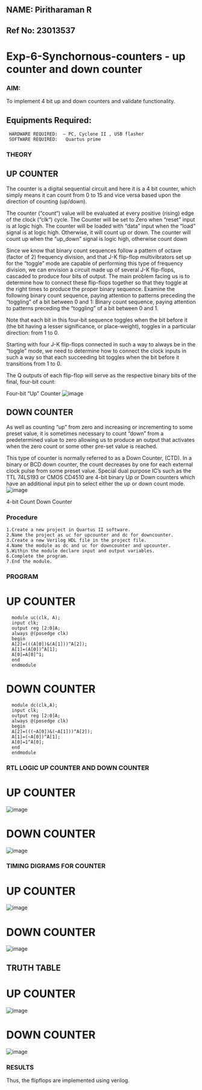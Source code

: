 ## NAME: Piritharaman R
## Ref No: 23013537
# Exp-6-Synchornous-counters - up counter and down counter 
### AIM:
To implement 4 bit up and down counters and validate  functionality.
## Equipments Required:
```
 HARDWARE REQUIRED:  – PC, Cyclone II , USB flasher
 SOFTWARE REQUIRED:   Quartus prime
```
### THEORY 

## UP COUNTER 
The counter is a digital sequential circuit and here it is a 4 bit counter, which simply means it can count from 0 to 15 and vice versa based upon the direction of counting (up/down). 

The counter (“count“) value will be evaluated at every positive (rising) edge of the clock (“clk“) cycle.
The Counter will be set to Zero when “reset” input is at logic high.
The counter will be loaded with “data” input when the “load” signal is at logic high. Otherwise, it will count up or down.
The counter will count up when the “up_down” signal is logic high, otherwise count down

Since we know that binary count sequences follow a pattern of octave (factor of 2) frequency division, and that J-K flip-flop multivibrators set up for the “toggle” mode are capable of performing this type of frequency division, we can envision a circuit made up of several J-K flip-flops, cascaded to produce four bits of output.
The main problem facing us is to determine how to connect these flip-flops together so that they toggle at the right times to produce the proper binary sequence.
Examine the following binary count sequence, paying attention to patterns preceding the “toggling” of a bit between 0 and 1:
Binary count sequence, paying attention to patterns preceding the “toggling” of a bit between 0 and 1.

Note that each bit in this four-bit sequence toggles when the bit before it (the bit having a lesser significance, or place-weight), toggles in a particular direction: from 1 to 0.



 
 

Starting with four J-K flip-flops connected in such a way to always be in the “toggle” mode, we need to determine how to connect the clock inputs in such a way so that each succeeding bit toggles when the bit before it transitions from 1 to 0.

The Q outputs of each flip-flop will serve as the respective binary bits of the final, four-bit count:

 
 

Four-bit “Up” Counter
![image](https://user-images.githubusercontent.com/36288975/169644758-b2f4339d-9532-40c5-af40-8f4f8c942e2c.png)



## DOWN COUNTER 

As well as counting “up” from zero and increasing or incrementing to some preset value, it is sometimes necessary to count “down” from a predetermined value to zero allowing us to produce an output that activates when the zero count or some other pre-set value is reached.

This type of counter is normally referred to as a Down Counter, (CTD). In a binary or BCD down counter, the count decreases by one for each external clock pulse from some preset value. Special dual purpose IC’s such as the TTL 74LS193 or CMOS CD4510 are 4-bit binary Up or Down counters which have an additional input pin to select either the up or down count mode.
![image](https://user-images.githubusercontent.com/36288975/169644844-1a14e123-7228-4ed8-81a9-eb937dff4ac8.png)


4-bit Count Down Counter
### Procedure
```
1.Create a new project in Quartus II software.
2.Name the project as uc for upcounter and dc for downcounter.
3.Create a new Verilog HDL file in the project file.
4.Name the module as dc and uc for downcounter and upcounter.
5.Within the module declare input and output variables.
6.Complete the program.
7.End the module.
```


### PROGRAM 
# UP COUNTER
```
  module uc(clk, A);
  input clk;
  output reg [2:0]A;
  always @(posedge clk)
  begin
  A[2]=(((A[0])&(A[1]))^A[2]);
  A[1]=(A[0])^A[1];
  A[0]=A[0]^1;
  end
  endmodule
```
# DOWN COUNTER
```
  module dc(clk,A);
  input clk;
  output reg [2:0]A;
  always @(posedge clk)
  begin
  A[2]=(((~A[0])&(~A[1]))^A[2]);
  A[1]=(~A[0])^A[1];
  A[0]=1^A[0];
  end
  endmodule
```

### RTL LOGIC UP COUNTER AND DOWN COUNTER  
# UP COUNTER
![image](https://github.com/ramanpiritha/Exp-7-Synchornous-counters-/assets/147084116/9dc10578-9b7a-487b-9071-2543a6a1359e)

# DOWN COUNTER
![image](https://github.com/ramanpiritha/Exp-7-Synchornous-counters-/assets/147084116/3f7ffe04-318c-45fe-ae1b-5914b2565d4e)

### TIMING DIGRAMS FOR COUNTER 
# UP COUNTER
![image](https://github.com/ramanpiritha/Exp-7-Synchornous-counters-/assets/147084116/f2fac73f-a0a1-49bd-b12d-6d33fbdf4585)

# DOWN COUNTER
![image](https://github.com/ramanpiritha/Exp-7-Synchornous-counters-/assets/147084116/5ce4efff-445b-4f77-9d97-efe8a0f1c6e6)


## TRUTH TABLE
# UP COUNTER
![image](https://github.com/ramanpiritha/Exp-7-Synchornous-counters-/assets/147084116/5513740b-8165-4eaf-8422-39a73bc1174e)
# DOWN COUNTER
![image](https://github.com/ramanpiritha/Exp-7-Synchornous-counters-/assets/147084116/56c15bca-22b2-4ec4-8f0e-565120bb0827)

### RESULTS 
Thus, the flipflops are implemented using verilog.
